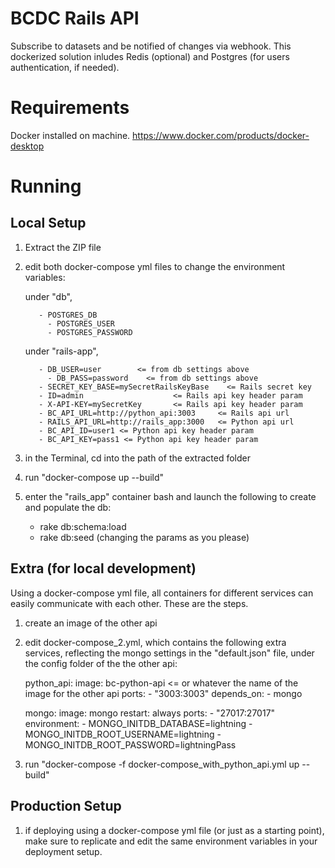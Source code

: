# BCDC Rails API

Subscribe to datasets and be notified of changes via webhook.
This dockerized solution inludes Redis (optional) and Postgres (for users authentication, if needed). 



# Requirements
Docker installed on machine. 
https://www.docker.com/products/docker-desktop



# Running

## Local Setup 
1) Extract the ZIP file

2) edit both docker-compose yml files to change the environment variables:

      under "db",

          - POSTGRES_DB
	        - POSTGRES_USER
	        - POSTGRES_PASSWORD 

      under "rails-app",

          - DB_USER=user        <= from db settings above
	        - DB_PASS=password    <= from db settings above
          - SECRET_KEY_BASE=mySecretRailsKeyBase    <= Rails secret key
          - ID=admin                    <= Rails api key header param 
          - X-API-KEY=mySecretKey       <= Rails api key header param 
          - BC_API_URL=http://python_api:3003     <= Rails api url
          - RAILS_API_URL=http://rails_app:3000   <= Python api url
          - BC_API_ID=user1 <= Python api key header param
          - BC_API_KEY=pass1 <= Python api key header param

3) in the Terminal, cd into the path of the extracted folder  

4) run "docker-compose up --build"

5) enter the "rails_app" container bash and launch the following to create and populate the db:
   - rake db:schema:load 
   - rake db:seed (changing the params as you please)




## Extra (for local development)
Using a docker-compose yml file, all containers for different services can easily communicate with each other.
These are the steps.

1) create an image of the other api
2) edit docker-compose_2.yml, which contains the following extra services, reflecting the mongo settings in the "default.json" file, under the config folder of the the other api:
   
      python_api:
        image: bc-python-api  <= or whatever the name of the image for the other api
        ports:
          - "3003:3003"
        depends_on:
         - mongo
       
      mongo:
        image: mongo
        restart: always
        ports:
        - "27017:27017"
        environment: 
          - MONGO_INITDB_DATABASE=lightning
          - MONGO_INITDB_ROOT_USERNAME=lightning
          - MONGO_INITDB_ROOT_PASSWORD=lightningPass

3) run "docker-compose -f docker-compose_with_python_api.yml up --build"




## Production Setup
1) if deploying using a docker-compose yml file (or just as a starting point), make sure to replicate and edit the same environment variables in your deployment setup.
